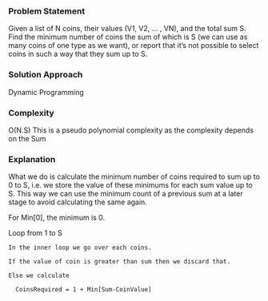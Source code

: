 ### Problem Statement
Given a list of N coins, their values (V1, V2, … , VN), and the total sum S. 
Find the minimum number of coins the sum of which is S (we can use as many coins of one type as we want), 
or report that it’s not possible to select coins in such a way that they sum up to S.

### Solution Approach
Dynamic Programming

### Complexity
O(N.S)
This is a pseudo polynomial complexity as the complexity depends on the Sum

### Explanation
What we do is calculate the minimum number of coins required to sum up to 0 to S, i.e. we store the value of these minimums for each sum value up to S. This way we can use the minimum count of a previous sum at a later stage to avoid calculating the same again.

For Min[0], the minimum is 0.

  Loop from 1 to S
  
    In the inner loop we go over each coins.
    
    If the value of coin is greater than sum then we discard that.
    
    Else we calculate 
    
      CoinsRequired = 1 + Min[Sum-CoinValue]
   
